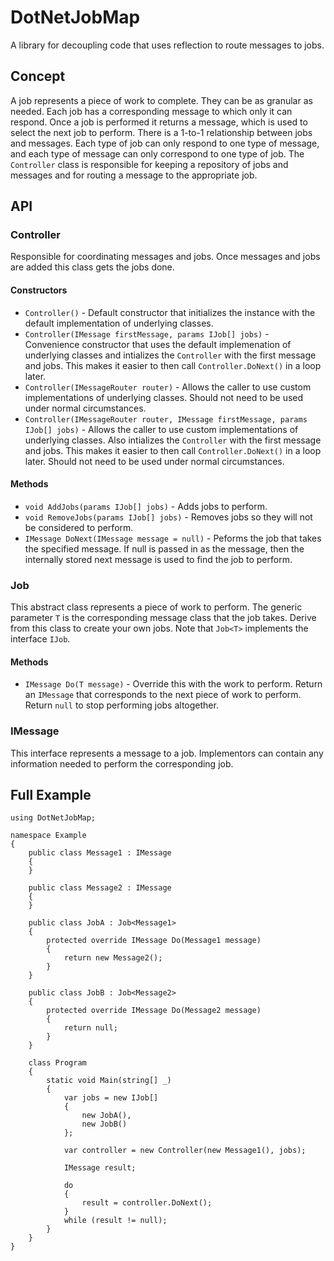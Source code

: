 # DotNetJobMap

A library for decoupling code that uses reflection to route messages to jobs.

## Concept

A job represents a piece of work to complete. They can be as granular as needed. Each job has a corresponding message to which only it can respond. Once a job is performed it returns a message, which is used to select the next job to perform. There is a 1-to-1 relationship between jobs and messages. Each type of job can only respond to one type of message, and each type of message can only correspond to one type of job. The `Controller` class is responsible for keeping a repository of jobs and messages and for routing a message to the appropriate job.

## API

### Controller

Responsible for coordinating messages and jobs. Once messages and jobs are added this class gets the jobs done.

#### Constructors

* `Controller()` - Default constructor that initializes the instance with the default implementation of underlying classes.
* `Controller(IMessage firstMessage, params IJob[] jobs)` - Convenience constructor that uses the default implemenation of underlying classes and intializes the `Controller` with the first message and jobs. This makes it easier to then call `Controller.DoNext()` in a loop later.
* `Controller(IMessageRouter router)` - Allows the caller to use custom implementations of underlying classes. Should not need to be used under normal circumstances.
* `Controller(IMessageRouter router, IMessage firstMessage, params IJob[] jobs)` - Allows the caller to use custom implementations of underlying classes. Also intializes the `Controller` with the first message and jobs. This makes it easier to then call `Controller.DoNext()` in a loop later. Should not need to be used under normal circumstances.

#### Methods

* `void AddJobs(params IJob[] jobs)` - Adds jobs to perform.
* `void RemoveJobs(params IJob[] jobs)` - Removes jobs so they will not be considered to perform.
* `IMessage DoNext(IMessage message = null)` - Peforms the job that takes the specified message. If null is passed in as the message, then the internally stored next message is used to find the job to perform.

### Job<T>

This abstract class represents a piece of work to perform. The generic parameter `T` is the corresponding message class that the job takes. Derive from this class to create your own jobs. Note that `Job<T>` implements the interface `IJob`.

#### Methods

* `IMessage Do(T message)` - Override this with the work to perform. Return an `IMessage` that corresponds to the next piece of work to perform. Return `null` to stop performing jobs altogether.

### IMessage

This interface represents a message to a job. Implementors can contain any information needed to perform the corresponding job.

## Full Example
    using DotNetJobMap;

    namespace Example
    {
        public class Message1 : IMessage
        {
        }

        public class Message2 : IMessage
        {
        }

        public class JobA : Job<Message1>
        {
            protected override IMessage Do(Message1 message)
            {
                return new Message2();
            }
        }

        public class JobB : Job<Message2>
        {
            protected override IMessage Do(Message2 message)
            {
                return null;
            }
        }

        class Program
        {
            static void Main(string[] _)
            {
                var jobs = new IJob[]
                {
                    new JobA(),
                    new JobB()
                };

                var controller = new Controller(new Message1(), jobs);

                IMessage result;

                do
                {
                    result = controller.DoNext();
                }
                while (result != null);
            }
        }
    }
